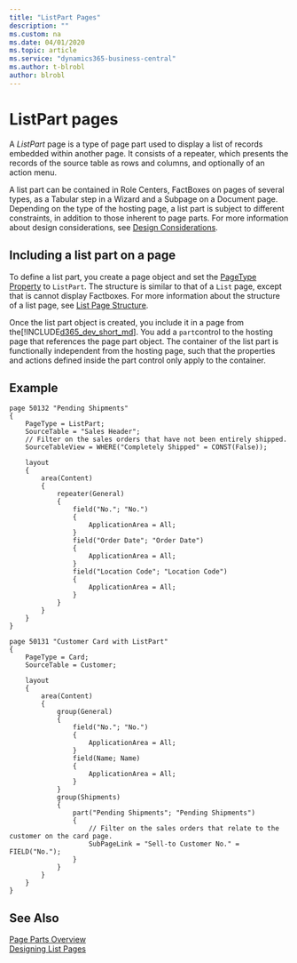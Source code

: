 ```yaml
---
title: "ListPart Pages"
description: ""
ms.custom: na
ms.date: 04/01/2020
ms.topic: article
ms.service: "dynamics365-business-central"
ms.author: t-blrobl
author: blrobl
---
```


# ListPart pages

A *ListPart* page is a type of page part used to display a list of records embedded within another page. It consists of a repeater, which presents the records of the source table as rows and columns, and optionally of an action menu. 

A list part can be contained in Role Centers, FactBoxes on pages of several types, as a Tabular step in a Wizard and a Subpage on a Document page. Depending on the type of the hosting page, a list part is subject to different constraints, in addition to those inherent to page parts. For more information about design considerations, see [Design Considerations](devenv-designing-parts#design-considerations.md).

## Including a list part on a page

To define a list part, you create a page object and set the [PageType Property](properties/devenv-pagetype-property.md) to `ListPart`. The structure is similar to that of a `List` page, except that is cannot display Factboxes. For more information about the structure of a list page, see [List Page Structure](devenv-designing-list-pages.md?tabs=structure#structure-1). 

Once the list part object is created, you include it in a page from the[!INCLUDE[d365_dev_short_md](includes/d365_dev_short_md)]. You add a `part`control to the hosting page that references the page part object. The container of the list part is functionally independent from the hosting page, such that the properties and actions defined inside the part control only apply to the container. 

## Example

```
page 50132 "Pending Shipments"
{
    PageType = ListPart;
    SourceTable = "Sales Header";
    // Filter on the sales orders that have not been entirely shipped.
    SourceTableView = WHERE("Completely Shipped" = CONST(False));

    layout
    {
        area(Content)
        {
            repeater(General)
            {
                field("No."; "No.")
                {
                    ApplicationArea = All;
                }
                field("Order Date"; "Order Date")
                {
                    ApplicationArea = All;
                }
                field("Location Code"; "Location Code")
                {
                    ApplicationArea = All;
                }
            }
        }
    }
}

page 50131 "Customer Card with ListPart"
{
    PageType = Card;
    SourceTable = Customer;

    layout
    {
        area(Content)
        {
            group(General)
            {
                field("No."; "No.")
                {
                    ApplicationArea = All;
                }
                field(Name; Name)
                {
                    ApplicationArea = All;
                }
            }
            group(Shipments)
            {
                part("Pending Shipments"; "Pending Shipments")
                {
                    // Filter on the sales orders that relate to the customer on the card page.
                    SubPageLink = "Sell-to Customer No." = FIELD("No.");
                }
            }
        }
    }
}
```

## See Also

[Page Parts Overview](developer/devenv-designing-parts.md)   
[Designing List Pages](devenv-designing-list-pages)   